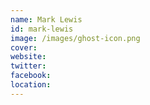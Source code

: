 ```yaml
---
name: Mark Lewis
id: mark-lewis
image: /images/ghost-icon.png
cover:
website:
twitter:
facebook:
location:
---
```

